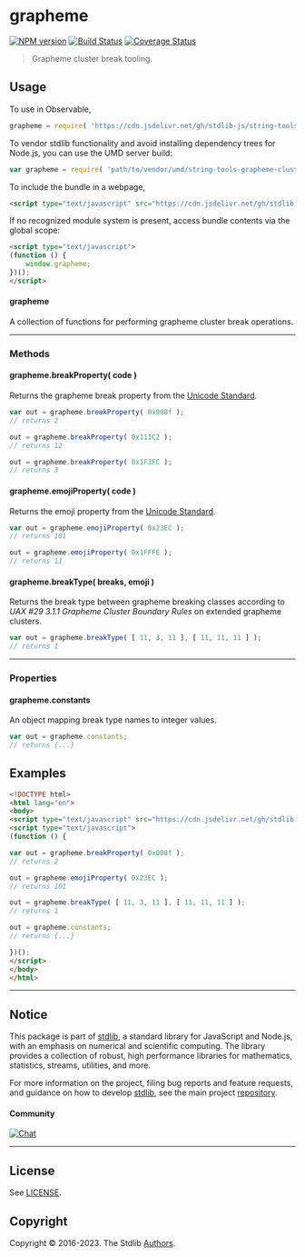 <!--

@license Apache-2.0

Copyright (c) 2021 The Stdlib Authors.

Licensed under the Apache License, Version 2.0 (the "License");
you may not use this file except in compliance with the License.
You may obtain a copy of the License at

   http://www.apache.org/licenses/LICENSE-2.0

Unless required by applicable law or agreed to in writing, software
distributed under the License is distributed on an "AS IS" BASIS,
WITHOUT WARRANTIES OR CONDITIONS OF ANY KIND, either express or implied.
See the License for the specific language governing permissions and
limitations under the License.

-->

# grapheme

[![NPM version][npm-image]][npm-url] [![Build Status][test-image]][test-url] [![Coverage Status][coverage-image]][coverage-url] <!-- [![dependencies][dependencies-image]][dependencies-url] -->

> Grapheme cluster break tooling.

<!-- Section to include introductory text. Make sure to keep an empty line after the intro `section` element and another before the `/section` close. -->

<section class="intro">

</section>

<!-- /.intro -->

<!-- Package usage documentation. -->



<section class="usage">

## Usage

To use in Observable,

```javascript
grapheme = require( 'https://cdn.jsdelivr.net/gh/stdlib-js/string-tools-grapheme-cluster-break@umd/browser.js' )
```

To vendor stdlib functionality and avoid installing dependency trees for Node.js, you can use the UMD server build:

```javascript
var grapheme = require( 'path/to/vendor/umd/string-tools-grapheme-cluster-break/index.js' )
```

To include the bundle in a webpage,

```html
<script type="text/javascript" src="https://cdn.jsdelivr.net/gh/stdlib-js/string-tools-grapheme-cluster-break@umd/browser.js"></script>
```

If no recognized module system is present, access bundle contents via the global scope:

```html
<script type="text/javascript">
(function () {
    window.grapheme;
})();
</script>
```

#### grapheme

A collection of functions for performing grapheme cluster break operations.

* * *

### Methods

#### grapheme.breakProperty( code )

Returns the grapheme break property from the [Unicode Standard][unicode-grapheme-break-property].

```javascript
var out = grapheme.breakProperty( 0x008f );
// returns 2

out = grapheme.breakProperty( 0x111C2 );
// returns 12

out = grapheme.breakProperty( 0x1F3FC );
// returns 3
```

#### grapheme.emojiProperty( code )

Returns the emoji property from the [Unicode Standard][unicode-emoji-property].

```javascript
var out = grapheme.emojiProperty( 0x23EC );
// returns 101

out = grapheme.emojiProperty( 0x1FFFE );
// returns 11
```

#### grapheme.breakType( breaks, emoji )

Returns the break type between grapheme breaking classes according to _UAX #29 3.1.1 Grapheme Cluster Boundary Rules_ on extended grapheme clusters.

```javascript
var out = grapheme.breakType( [ 11, 3, 11 ], [ 11, 11, 11 ] );
// returns 1
```

* * *

### Properties

#### grapheme.constants

An object mapping break type names to integer values.

```javascript
var out = grapheme.constants;
// returns {...}
```

</section>

<!-- /.usage -->

<!-- Package usage notes. Make sure to keep an empty line after the `section` element and another before the `/section` close. -->

<section class="notes">

</section>

<!-- /.notes -->

<!-- Package usage examples. -->

<section class="examples">

## Examples

<!-- eslint no-undef: "error" -->

```html
<!DOCTYPE html>
<html lang="en">
<body>
<script type="text/javascript" src="https://cdn.jsdelivr.net/gh/stdlib-js/string-tools-grapheme-cluster-break@umd/browser.js"></script>
<script type="text/javascript">
(function () {

var out = grapheme.breakProperty( 0x008f );
// returns 2

out = grapheme.emojiProperty( 0x23EC );
// returns 101

out = grapheme.breakType( [ 11, 3, 11 ], [ 11, 11, 11 ] );
// returns 1

out = grapheme.constants;
// returns {...}

})();
</script>
</body>
</html>
```

</section>

<!-- /.examples -->

<!-- Section to include cited references. If references are included, add a horizontal rule *before* the section. Make sure to keep an empty line after the `section` element and another before the `/section` close. -->

<section class="references">

</section>

<!-- /.references -->

<!-- Section for related `stdlib` packages. Do not manually edit this section, as it is automatically populated. -->

<section class="related">

</section>

<!-- /.related -->

<!-- Section for all links. Make sure to keep an empty line after the `section` element and another before the `/section` close. -->


<section class="main-repo" >

* * *

## Notice

This package is part of [stdlib][stdlib], a standard library for JavaScript and Node.js, with an emphasis on numerical and scientific computing. The library provides a collection of robust, high performance libraries for mathematics, statistics, streams, utilities, and more.

For more information on the project, filing bug reports and feature requests, and guidance on how to develop [stdlib][stdlib], see the main project [repository][stdlib].

#### Community

[![Chat][chat-image]][chat-url]

---

## License

See [LICENSE][stdlib-license].


## Copyright

Copyright &copy; 2016-2023. The Stdlib [Authors][stdlib-authors].

</section>

<!-- /.stdlib -->

<!-- Section for all links. Make sure to keep an empty line after the `section` element and another before the `/section` close. -->

<section class="links">

[npm-image]: http://img.shields.io/npm/v/@stdlib/string-tools-grapheme-cluster-break.svg
[npm-url]: https://npmjs.org/package/@stdlib/string-tools-grapheme-cluster-break

[test-image]: https://github.com/stdlib-js/string-tools-grapheme-cluster-break/actions/workflows/test.yml/badge.svg?branch=main
[test-url]: https://github.com/stdlib-js/string-tools-grapheme-cluster-break/actions/workflows/test.yml?query=branch:main

[coverage-image]: https://img.shields.io/codecov/c/github/stdlib-js/string-tools-grapheme-cluster-break/main.svg
[coverage-url]: https://codecov.io/github/stdlib-js/string-tools-grapheme-cluster-break?branch=main

<!--

[dependencies-image]: https://img.shields.io/david/stdlib-js/string-tools-grapheme-cluster-break.svg
[dependencies-url]: https://david-dm.org/stdlib-js/string-tools-grapheme-cluster-break/main

-->

[chat-image]: https://img.shields.io/gitter/room/stdlib-js/stdlib.svg
[chat-url]: https://gitter.im/stdlib-js/stdlib/

[stdlib]: https://github.com/stdlib-js/stdlib

[stdlib-authors]: https://github.com/stdlib-js/stdlib/graphs/contributors

[umd]: https://github.com/umdjs/umd
[es-module]: https://developer.mozilla.org/en-US/docs/Web/JavaScript/Guide/Modules

[deno-url]: https://github.com/stdlib-js/string-tools-grapheme-cluster-break/tree/deno
[umd-url]: https://github.com/stdlib-js/string-tools-grapheme-cluster-break/tree/umd
[esm-url]: https://github.com/stdlib-js/string-tools-grapheme-cluster-break/tree/esm
[branches-url]: https://github.com/stdlib-js/string-tools-grapheme-cluster-break/blob/main/branches.md

[stdlib-license]: https://raw.githubusercontent.com/stdlib-js/string-tools-grapheme-cluster-break/main/LICENSE

[unicode-grapheme-break-property]: https://www.unicode.org/Public/13.0.0/ucd/auxiliary/GraphemeBreakProperty.txt

[unicode-emoji-property]: https://www.unicode.org/Public/13.0.0/ucd/emoji/emoji-data.txt

<!-- <related-links> -->

<!-- </related-links> -->

</section>

<!-- /.links -->
